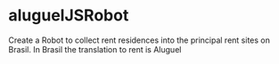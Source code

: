 # aluguelJSRobot
Create a Robot to collect rent residences into the principal rent sites on Brasil. In Brasil  the translation to rent is Aluguel 
